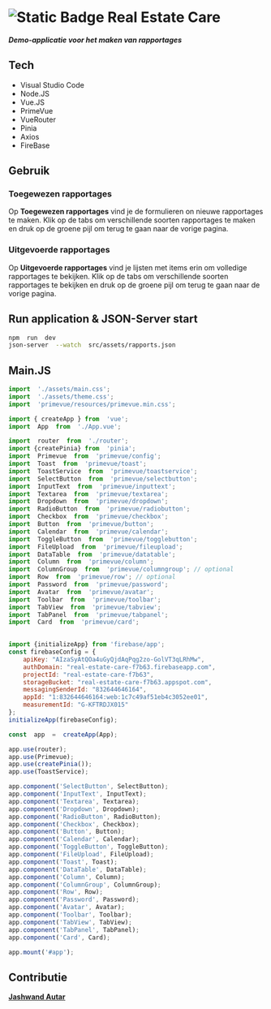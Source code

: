# ![Static Badge](https://img.shields.io/badge/Framework-VUE-darkgreen?style=for-the-badge&color=%23239142) Real Estate Care 

***Demo-applicatie voor het maken van rapportages***

## Tech
- Visual Studio Code
- Node.JS
- Vue.JS
- PrimeVue
- VueRouter
- Pinia
- Axios
- FireBase

## Gebruik

### Toegewezen rapportages
Op **Toegewezen rapportages** vind je de formulieren on nieuwe rapportages te maken. Klik op de tabs om verschillende soorten rapportages te maken en druk op de groene pijl om terug te gaan naar de vorige pagina.

### Uitgevoerde rapportages
Op **Uitgevoerde rapportages** vind je lijsten met items erin om volledige rapportages te bekijken. Klik op de tabs om verschillende soorten rapportages te bekijken en druk op de groene pijl om terug te gaan naar de vorige pagina.



## Run application & JSON-Server start

```bash
npm  run  dev
json-server  --watch  src/assets/rapports.json
```

## Main.JS
```JavaScript
import  './assets/main.css';
import  './assets/theme.css';
import  'primevue/resources/primevue.min.css';

import { createApp } from  'vue';
import  App  from  './App.vue';

import  router  from  './router';
import {createPinia} from  'pinia';
import  Primevue  from  'primevue/config';
import  Toast  from  'primevue/toast';
import  ToastService  from  'primevue/toastservice';
import  SelectButton  from  'primevue/selectbutton';
import  InputText  from  'primevue/inputtext';
import  Textarea  from  'primevue/textarea';
import  Dropdown  from  'primevue/dropdown';
import  RadioButton  from  'primevue/radiobutton';
import  Checkbox  from  'primevue/checkbox';
import  Button  from  'primevue/button';
import  Calendar  from  'primevue/calendar';
import  ToggleButton  from  'primevue/togglebutton';
import  FileUpload  from  'primevue/fileupload';
import  DataTable  from  'primevue/datatable';
import  Column  from  'primevue/column';
import  ColumnGroup  from  'primevue/columngroup'; // optional
import  Row  from  'primevue/row'; // optional
import  Password  from  'primevue/password';
import  Avatar  from  'primevue/avatar';
import  Toolbar  from  'primevue/toolbar';
import  TabView  from  'primevue/tabview';
import  TabPanel  from  'primevue/tabpanel';
import  Card  from  'primevue/card';

  
import {initializeApp} from 'firebase/app';
const firebaseConfig = {
    apiKey: "AIzaSyAtQOa4uGyQjdAqPqg2zo-GolVT3qLRhMw",
    authDomain: "real-estate-care-f7b63.firebaseapp.com",
    projectId: "real-estate-care-f7b63",
    storageBucket: "real-estate-care-f7b63.appspot.com",
    messagingSenderId: "832644646164",
    appId: "1:832644646164:web:1c7c49af51eb4c3052ee01",
    measurementId: "G-KFTRDJX015"
};
initializeApp(firebaseConfig);

const  app  =  createApp(App);

app.use(router);
app.use(Primevue);
app.use(createPinia());
app.use(ToastService);

app.component('SelectButton', SelectButton);
app.component('InputText', InputText);
app.component('Textarea', Textarea);
app.component('Dropdown', Dropdown);
app.component('RadioButton', RadioButton);
app.component('Checkbox', Checkbox);
app.component('Button', Button);
app.component('Calendar', Calendar);
app.component('ToggleButton', ToggleButton);
app.component('FileUpload', FileUpload);
app.component('Toast', Toast);
app.component('DataTable', DataTable);
app.component('Column', Column);
app.component('ColumnGroup', ColumnGroup);
app.component('Row', Row);
app.component('Password', Password);
app.component('Avatar', Avatar);
app.component('Toolbar', Toolbar);
app.component('TabView', TabView);
app.component('TabPanel', TabPanel);
app.component('Card', Card);

app.mount('#app');
```

## Contributie
**[Jashwand Autar](https://github.com/JashwandAutar/)**